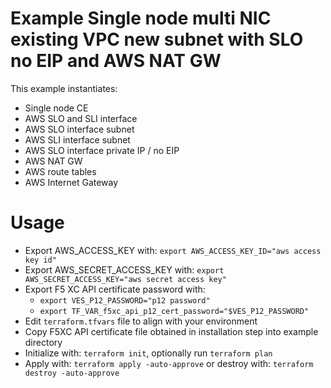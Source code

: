 # Example Single node multi NIC existing VPC new subnet with SLO no EIP and AWS NAT GW

This example instantiates:

- Single node CE
- AWS SLO and SLI interface
- AWS SLO interface subnet
- AWS SLI interface subnet
- AWS SLO interface private IP / no EIP
- AWS NAT GW
- AWS route tables
- AWS Internet Gateway

# Usage

- Export AWS_ACCESS_KEY with: `export AWS_ACCESS_KEY_ID="aws access key id"`
- Export AWS_SECRET_ACCESS_KEY with: `export AWS_SECRET_ACCESS_KEY="aws secret access key"`
- Export F5 XC API certificate password with: 
  * `export VES_P12_PASSWORD="p12 password"`
  * `export TF_VAR_f5xc_api_p12_cert_password="$VES_P12_PASSWORD"`
- Edit `terraform.tfvars` file to align with your environment
- Copy F5XC API certificate file obtained in installation step into example directory
- Initialize with: `terraform init`, optionally run `terraform plan`
- Apply with: `terraform apply -auto-approve` or destroy with: `terraform destroy -auto-approve`